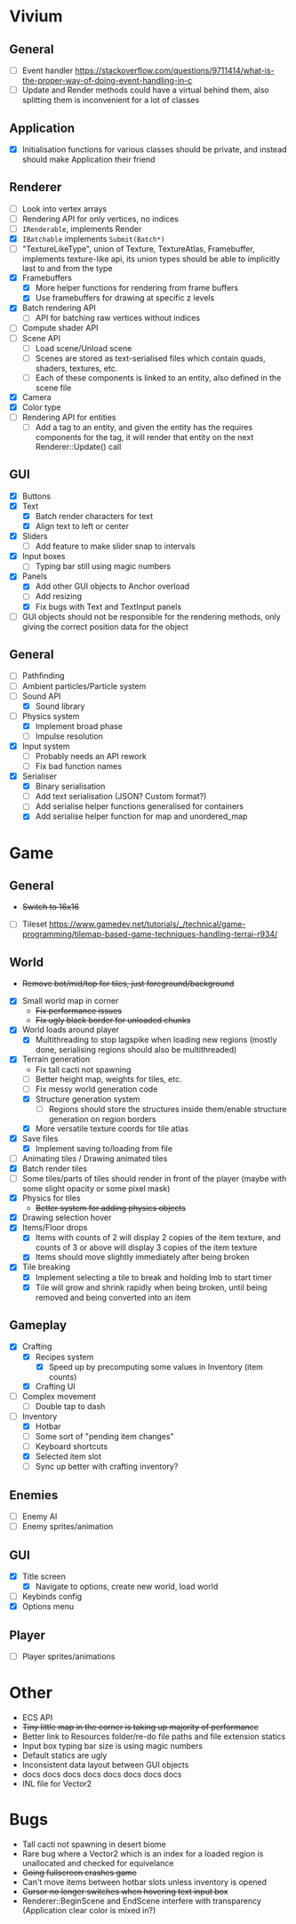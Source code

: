 # Vivium
## General
- [ ] Event handler https://stackoverflow.com/questions/9711414/what-is-the-proper-way-of-doing-event-handling-in-c
- [ ] Update and Render methods could have a virtual behind them, also splitting them is inconvenient for a lot of classes 

## Application
- [x] Initialisation functions for various classes should be private, and instead should make Application their friend

## Renderer
- [ ] Look into vertex arrays
- [ ] Rendering API for only vertices, no indices
- [ ] `IRenderable`, implements Render
- [x] `IBatchable` implements `Submit(Batch*)`
- [ ] "TextureLikeType", union of Texture, TextureAtlas, Framebuffer, implements texture-like api, its union types should be able to implicitly last to and from the type
- [x] Framebuffers
    - [x] More helper functions for rendering from frame buffers
    - [x] Use framebuffers for drawing at specific z levels
- [x] Batch rendering API
    - [ ] API for batching raw vertices without indices
- [ ] Compute shader API
- [ ] Scene API
    - [ ] Load scene/Unload scene
    - [ ] Scenes are stored as text-serialised files which contain quads, shaders, textures, etc.
    - [ ] Each of these components is linked to an entity, also defined in the scene file
- [x] Camera
- [x] Color type
- [ ] Rendering API for entities
    - [ ] Add a tag to an entity, and given the entity has the requires components for the tag, it will render that entity on the next Renderer::Update() call

## GUI
- [x] Buttons
- [x] Text
    - [x] Batch render characters for text
    - [x] Align text to left or center
- [x] Sliders
    - [ ] Add feature to make slider snap to intervals
- [x] Input boxes
    - [ ] Typing bar still using magic numbers
- [x] Panels
    - [x] Add other GUI objects to Anchor overload
    - [ ] Add resizing
    - [x] Fix bugs with Text and TextInput panels
- [ ] GUI objects should not be responsible for the rendering methods, only giving the correct position data for the object

## General
- [ ] Pathfinding
- [ ] Ambient particles/Particle system
- [ ] Sound API
    - [x] Sound library
- [ ] Physics system
    - [x] Implement broad phase
    - [ ] Impulse resolution
- [x] Input system
    - [ ] Probably needs an API rework
    - [ ] Fix bad function names
- [x] Serialiser
    - [x] Binary serialisation
    - [ ] Add text serialisation (JSON? Custom format?)
    - [ ] Add serialise helper functions generalised for containers
    - [x] Add serialise helper function for map and unordered_map

# Game
## General
- ~~Switch to 16x16~~
- [ ] Tileset https://www.gamedev.net/tutorials/_/technical/game-programming/tilemap-based-game-techniques-handling-terrai-r934/

## World
- ~~Remove bot/mid/top for tiles, just foreground/background~~
- [x] Small world map in corner
    - ~~Fix performance issues~~
    - ~~Fix ugly black border for unloaded chunks~~
- [x] World loads around player
    - [x] Multithreading to stop lagspike when loading new regions (mostly done, serialising regions should also be multithreaded)
- [x] Terrain generation
    - Fix tall cacti not spawning
    - [ ] Better height map, weights for tiles, etc.
    - [ ] Fix messy world generation code
    - [x] Structure generation system
        - [ ] Regions should store the structures inside them/enable structure generation on region borders
    - [x] More versatile texture coords for tile atlas
- [x] Save files
    - [x] Implement saving to/loading from file
- [ ] Animating tiles / Drawing animated tiles
- [x] Batch render tiles
- [ ] Some tiles/parts of tiles should render in front of the player (maybe with some slight opacity or some pixel mask)
- [x] Physics for tiles
    - ~~Better system for adding physics objects~~
- [x] Drawing selection hover
- [x] Items/Floor drops
     - [x] Items with counts of 2 will display 2 copies of the item texture, and counts of 3 or above will display 3 copies of the item texture
     - [x] Items should move slightly immediately after being broken
- [x] Tile breaking
    - [x] Implement selecting a tile to break and holding lmb to start timer
    - [x] Tile will grow and shrink rapidly when being broken, until being removed and being converted into an item

## Gameplay
- [x] Crafting
    - [x] Recipes system
        - [x] Speed up by precomputing some values in Inventory (item counts)
    - [x] Crafting UI
- [ ] Complex movement
     - [ ] Double tap to dash
- [ ] Inventory
    - [x] Hotbar
    - [ ] Some sort of "pending item changes"
    - [ ] Keyboard shortcuts
    - [x] Selected item slot
    - [ ] Sync up better with crafting inventory?

## Enemies
- [ ] Enemy AI
- [ ] Enemy sprites/animation

## GUI
- [x] Title screen
    - [x] Navigate to options, create new world, load world
- [ ] Keybinds config
- [x] Options menu

## Player
- [ ] Player sprites/animations

# Other
- ECS API
- ~~Tiny little map in the corner is taking up majority of performance~~
- Better link to Resources folder/re-do file paths and file extension statics
- Input box typing bar size is using magic numbers
- Default statics are ugly
- Inconsistent data layout between GUI objects
- docs docs docs docs docs docs docs docs
- INL file for Vector2

# Bugs
- Tall cacti not spawning in desert biome
- Rare bug where a Vector2 which is an index for a loaded region is unallocated and checked for equivelance
- ~~Going fullscreen crashes game~~
- Can't move items between hotbar slots unless inventory is opened
- ~~Cursor no longer switches when hovering text input box~~
- Renderer::BeginScene and EndScene interfere with transparency (Application clear color is mixed in?)